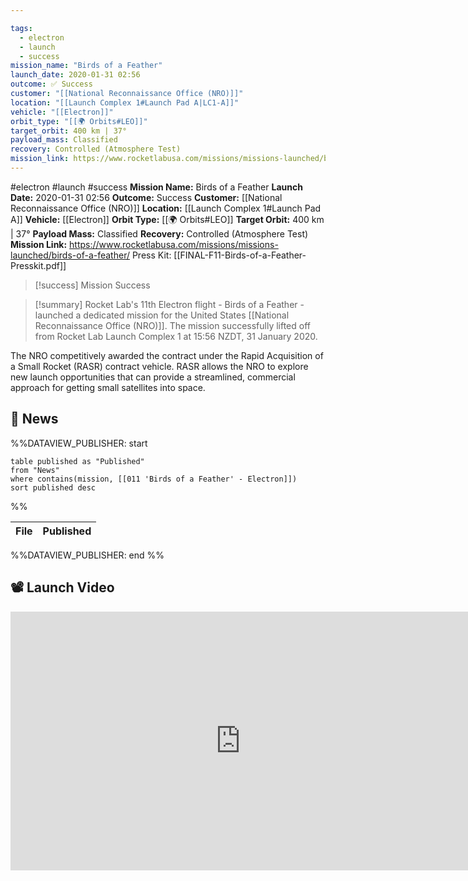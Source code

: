 ```yaml
---

tags:
  - electron
  - launch
  - success
mission_name: "Birds of a Feather"
launch_date: 2020-01-31 02:56
outcome: ✅ Success
customer: "[[National Reconnaissance Office (NRO)]]"
location: "[[Launch Complex 1#Launch Pad A|LC1-A]]"
vehicle: "[[Electron]]"
orbit_type: "[[🌍 Orbits#LEO]]"
target_orbit: 400 km | 37°
payload_mass: Classified
recovery: Controlled (Atmosphere Test)
mission_link: https://www.rocketlabusa.com/missions/missions-launched/birds-of-a-feather/
---
```


#electron #launch #success
**Mission Name:** Birds of a Feather
**Launch Date:** 2020-01-31 02:56
**Outcome:** Success
**Customer:** [[National Reconnaissance Office (NRO)]]
**Location:** [[Launch Complex 1#Launch Pad A]]
**Vehicle:** [[Electron]]
**Orbit Type:** [[🌍 Orbits#LEO]]
**Target Orbit:** 400 km | 37°
**Payload Mass:** Classified
**Recovery:** Controlled (Atmosphere Test)
**Mission Link:** https://www.rocketlabusa.com/missions/missions-launched/birds-of-a-feather/
Press Kit: [[FINAL-F11-Birds-of-a-Feather-Presskit.pdf]]

>[!success] Mission Success

>[!summary] 
Rocket Lab's 11th Electron flight - Birds of a Feather - launched a dedicated mission for the United States [[National Reconnaissance Office (NRO)]]. The mission successfully lifted off from Rocket Lab Launch Complex 1 at 15:56 NZDT, 31 January 2020. 
>
The NRO competitively awarded the contract under the Rapid Acquisition of a Small Rocket (RASR) contract vehicle. RASR allows the NRO to explore new launch opportunities that can provide a streamlined, commercial approach for getting small satellites into space.

## 📰 News
%%DATAVIEW_PUBLISHER: start
```
table published as "Published"
from "News"
where contains(mission, [[011 'Birds of a Feather' - Electron]])
sort published desc
```
%%

| File | Published |
| ---- | --------- |

%%DATAVIEW_PUBLISHER: end %%

## 📽️ Launch Video
<div class="responsive-video">
<iframe width="736" height="414" src="https://www.youtube.com/embed/af-PplDIkbc" title="Birds Of A Feather Launch - 01/31/2020" frameborder="0" allow="accelerometer; autoplay; clipboard-write; encrypted-media; gyroscope; picture-in-picture; web-share" referrerpolicy="strict-origin-when-cross-origin" allowfullscreen></iframe>
</div>

